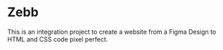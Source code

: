 # Zebb

This is an integration project to create a website from a Figma Design to HTML and CSS code pixel perfect.
